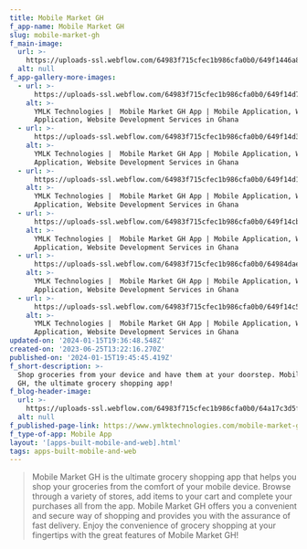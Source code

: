 ```yaml
---
title: Mobile Market GH
f_app-name: Mobile Market GH
slug: mobile-market-gh
f_main-image:
  url: >-
    https://uploads-ssl.webflow.com/64983f715cfec1b986cfa0b0/649f1446a87a47d6f57fcaef_download%20(5).png
  alt: null
f_app-gallery-more-images:
  - url: >-
      https://uploads-ssl.webflow.com/64983f715cfec1b986cfa0b0/649f14d7b1af8952d0843948_103shots_so.png
    alt: >-
      YMLK Technologies |  Mobile Market GH App | Mobile Application, Web
      Application, Website Development Services in Ghana
  - url: >-
      https://uploads-ssl.webflow.com/64983f715cfec1b986cfa0b0/649f14d38715e311369031e0_109shots_so.png
    alt: >-
      YMLK Technologies |  Mobile Market GH App | Mobile Application, Web
      Application, Website Development Services in Ghana
  - url: >-
      https://uploads-ssl.webflow.com/64983f715cfec1b986cfa0b0/649f14d1595c8da0507d9ec8_384shots_so.png
    alt: >-
      YMLK Technologies |  Mobile Market GH App | Mobile Application, Web
      Application, Website Development Services in Ghana
  - url: >-
      https://uploads-ssl.webflow.com/64983f715cfec1b986cfa0b0/649f14cb0d77ed80d96c9320_440shots_so.png
    alt: >-
      YMLK Technologies |  Mobile Market GH App | Mobile Application, Web
      Application, Website Development Services in Ghana
  - url: >-
      https://uploads-ssl.webflow.com/64983f715cfec1b986cfa0b0/64984daea675d07f98a0d0fe_661shots_so.png
    alt: >-
      YMLK Technologies |  Mobile Market GH App | Mobile Application, Web
      Application, Website Development Services in Ghana
  - url: >-
      https://uploads-ssl.webflow.com/64983f715cfec1b986cfa0b0/649f14c558f07b8638cad250_881shots_so.png
    alt: >-
      YMLK Technologies |  Mobile Market GH App | Mobile Application, Web
      Application, Website Development Services in Ghana
updated-on: '2024-01-15T19:36:48.548Z'
created-on: '2023-06-25T13:22:16.270Z'
published-on: '2024-01-15T19:45:45.419Z'
f_short-description: >-
  Shop groceries from your device and have them at your doorstep. Mobile Market
  GH, the ultimate grocery shopping app!
f_blog-header-image:
  url: >-
    https://uploads-ssl.webflow.com/64983f715cfec1b986cfa0b0/64a17c3d5fdd6682728af219_Home%20(3).png
  alt: null
f_published-page-link: https://www.ymlktechnologies.com/mobile-market-gh.html
f_type-of-app: Mobile App
layout: '[apps-built-mobile-and-web].html'
tags: apps-built-mobile-and-web
---
```


> Mobile Market GH is the ultimate grocery shopping app that helps you shop your groceries from the comfort of your mobile device. Browse through a variety of stores, add items to your cart and complete your purchases all from the app. Mobile Market GH offers you a convenient and secure way of shopping and provides you with the assurance of fast delivery. Enjoy the convenience of grocery shopping at your fingertips with the great features of Mobile Market GH!
